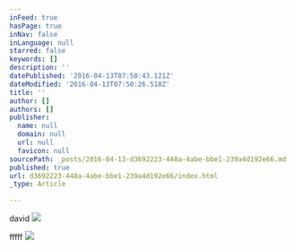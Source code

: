 ```yaml
---
inFeed: true
hasPage: true
inNav: false
inLanguage: null
starred: false
keywords: []
description: ''
datePublished: '2016-04-13T07:50:43.121Z'
dateModified: '2016-04-13T07:50:26.518Z'
title: ''
author: []
authors: []
publisher:
  name: null
  domain: null
  url: null
  favicon: null
sourcePath: _posts/2016-04-13-d3692223-448a-4abe-bbe1-239a4d192e66.md
published: true
url: d3692223-448a-4abe-bbe1-239a4d192e66/index.html
_type: Article

---
```

david
![](https://the-grid-user-content.s3-us-west-2.amazonaws.com/363ef6c4-3cb1-478a-8ee3-979409b3cb65.jpg)

fffff
![](https://the-grid-user-content.s3-us-west-2.amazonaws.com/3c1ab474-672c-4c16-98d4-95afc92ce9c7.jpg)